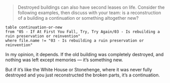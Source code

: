 > Destroyed buildings can also have second leases on life. Consider the following examples, then discuss with your team: is a reconstruction of a building a continuation or something altogether new?

```dataview
table continuation-or-new
from "05 - If At First You Fall, Try, Try Again/03 - Is rebuilding a ruin preservation or reinvention"
where file.name != "03 - Is rebuilding a ruin preservation or reinvention"
```

In my opinion, it depends. If the old building was completely destroyed, and nothing was left except memories — it’s something new.

But if it’s like the White House or Stonehenge, where it was never fully destroyed and you just reconstructed the broken parts, it’s a continuation.